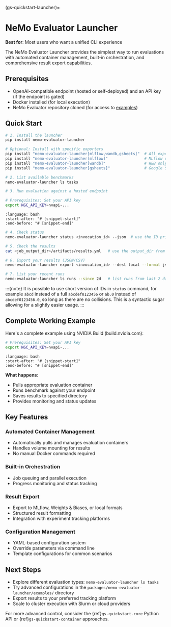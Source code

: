 (gs-quickstart-launcher)=
# NeMo Evaluator Launcher

**Best for**: Most users who want a unified CLI experience

The NeMo Evaluator Launcher provides the simplest way to run evaluations with automated container management, built-in orchestration, and comprehensive result export capabilities.

## Prerequisites

- OpenAI-compatible endpoint (hosted or self-deployed) and an API key (if the endpoint is gated)
- Docker installed (for local execution)
- NeMo Evaluator repository cloned (for access to [examples](https://github.com/NVIDIA-NeMo/Evaluator/tree/main/packages/nemo-evaluator-launcher/examples))

## Quick Start

```bash
# 1. Install the launcher
pip install nemo-evaluator-launcher

# Optional: Install with specific exporters
pip install "nemo-evaluator-launcher[mlflow,wandb,gsheets]"  # All exporters
pip install "nemo-evaluator-launcher[mlflow]"                # MLflow only
pip install "nemo-evaluator-launcher[wandb]"                 # W&B only
pip install "nemo-evaluator-launcher[gsheets]"               # Google Sheets only

# 2. List available benchmarks
nemo-evaluator-launcher ls tasks

# 3. Run evaluation against a hosted endpoint

# Prerequisites: Set your API key
export NGC_API_KEY=nvapi-...

```

```{literalinclude} ../_snippets/launcher_basic.sh
:language: bash
:start-after: "# [snippet-start]"
:end-before: "# [snippet-end]"
```

```bash
# 4. Check status
nemo-evaluator-launcher status <invocation_id> --json  # use the ID printed by the run command

# 5. Check the results
cat <job_output_dir>/artifacts/results.yml   # use the output_dir from command above

# 6. Export your results (JSON/CSV)
nemo-evaluator-launcher export <invocation_id> --dest local --format json

# 7. List your recent runs
nemo-evaluator-launcher ls runs --since 2d   # list runs from last 2 days
```

:::{note}
It is possible to use short version of IDs in `status` command, for example `abcd` instead of a full `abcdef0123456` or `ab.0` instead of `abcdef0123456.0`, so long as there are no collisions. This is a syntactic sugar allowing for a slightly easier usage.
:::

## Complete Working Example

Here's a complete example using NVIDIA Build (build.nvidia.com):

```bash
# Prerequisites: Set your API key
export NGC_API_KEY=nvapi-...
```

```{literalinclude} ../_snippets/launcher_full_example.sh
:language: bash
:start-after: "# [snippet-start]"
:end-before: "# [snippet-end]"
```

**What happens:**

- Pulls appropriate evaluation container
- Runs benchmark against your endpoint
- Saves results to specified directory
- Provides monitoring and status updates

## Key Features

### Automated Container Management

- Automatically pulls and manages evaluation containers
- Handles volume mounting for results
- No manual Docker commands required

### Built-in Orchestration

- Job queuing and parallel execution
- Progress monitoring and status tracking

### Result Export

- Export to MLflow, Weights & Biases, or local formats
- Structured result formatting
- Integration with experiment tracking platforms

### Configuration Management

- YAML-based configuration system
- Override parameters via command line
- Template configurations for common scenarios

## Next Steps

- Explore different evaluation types: `nemo-evaluator-launcher ls tasks`
- Try advanced configurations in the `packages/nemo-evaluator-launcher/examples/` directory
- Export results to your preferred tracking platform
- Scale to cluster execution with Slurm or cloud providers

For more advanced control, consider the {ref}`gs-quickstart-core` Python API or {ref}`gs-quickstart-container` approaches.

